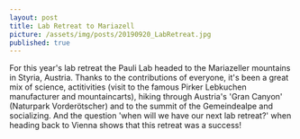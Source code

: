 ```yaml
---
layout: post
title: Lab Retreat to Mariazell
picture: /assets/img/posts/20190920_LabRetreat.jpg
published: true
---
```


For this year's lab retreat the Pauli Lab headed to the Mariazeller mountains in Styria, Austria. 
Thanks to the contributions of everyone, it's been a great mix of science, actitivities (visit to the famous Pirker Lebkuchen manufacturer and mountaincarts), hiking through Austria's 'Gran Canyon' (Naturpark Vorderötscher) and to the summit of the Gemeindealpe and socializing.
And the question 'when will we have our next lab retreat?' when heading back to Vienna shows that this retreat was a success!   



